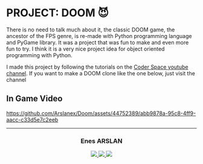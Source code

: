 # PROJECT: DOOM 😈
There is no need to talk much about it, the classic DOOM game, the ancestor of the FPS genre, 
is re-made with Python programming language and PyGame library. It was a project that was fun 
to make and even more fun to try. I think it is a very nice project idea for object oriented 
programming with Python.

I made this project by following the tutorials on the [Coder Space youtube channel](https://www.youtube.com/@CoderSpaceChannel). 
If you want to make a DOOM clone like the one below, just visit the channel

## In Game Video 

https://github.com/Arslanex/Doom/assets/44752389/abb9878a-95c8-4ff9-aacc-c33d5e7c2eeb

***
<h3 align="center"> Enes ARSLAN </h3>
<p align="center">
<a href="https://www.instagram.com/_enes.arslan_/?next=%2F">
<img src="https://img.shields.io/badge/Instagram-000000?style=for-the-badge&logo=instagram&logoColor=white"/>
<a href="https://www.linkedin.com/in/enesars/">
<img src="https://img.shields.io/badge/LinkedIn-000000?style=for-the-badge&logo=linkedin&logoColor=white"/>
<a href="https://github.com/Arslanex">
<img src="https://img.shields.io/badge/GitHub-000000?style=for-the-badge&logo=github&logoColor=white"/ >
</p>
